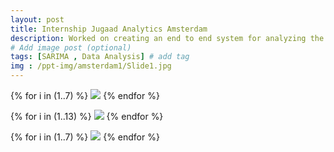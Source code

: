 ```yaml
---
layout: post
title: Internship Jugaad Analytics Amsterdam
description: Worked on creating an end to end system for analyzing the data set for Heineken beers including data wrangling, cleaning, generic class creation, visualization, and forecasting of future sales to improve process efficiency.  # Add post description (optional)
# Add image post (optional)
tags: [SARIMA , Data Analysis] # add tag
img : /ppt-img/amsterdam1/Slide1.jpg
---
```



{% for i in (1..7) %}
  <img src="{{site.baseurl}}/assets/ppt-img/amsterdam1/Slide{{i}}.jpg"/>
{% endfor %}

{% for i in (1..13) %}
  <img src="{{site.baseurl}}/assets/ppt-img/amsterdam2/Slide{{i}}.jpg"/>
{% endfor %}

{% for i in (1..7) %}
  <img src="{{site.baseurl}}/assets/ppt-img/amsterdam3/Slide{{i}}.jpg"/>
{% endfor %}
